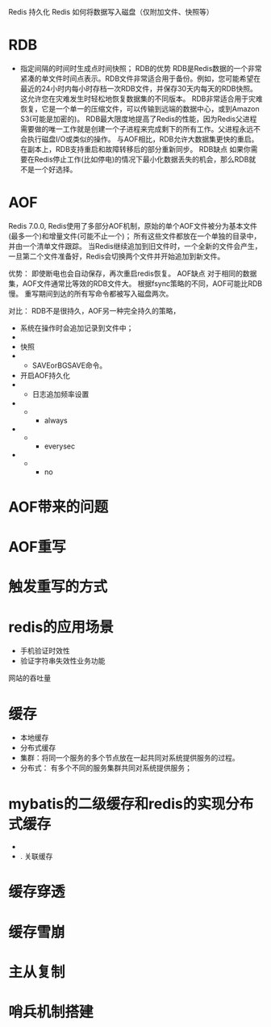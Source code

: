 Redis 持久化
Redis 如何将数据写入磁盘（仅附加文件、快照等）
# RDB
- 指定间隔的时间时生成点时间快照；
RDB的优势 
RDB是Redis数据的一个非常紧凑的单文件时间点表示。RDB文件非常适合用于备份。例如，您可能希望在最近的24小时内每小时存档一次RDB文件，并保存30天内每天的RDB快照。这允许您在灾难发生时轻松地恢复数据集的不同版本。 
RDB非常适合用于灾难恢复，它是一个单一的压缩文件，可以传输到远端的数据中心，或到Amazon S3(可能是加密的)。 
RDB最大限度地提高了Redis的性能，因为Redis父进程需要做的唯一工作就是创建一个子进程来完成剩下的所有工作。父进程永远不会执行磁盘I/O或类似的操作。 
与AOF相比，RDB允许大数据集更快的重启。 
在副本上，RDB支持重启和故障转移后的部分重新同步。
RDB缺点 
如果你需要在Redis停止工作(比如停电)的情况下最小化数据丢失的机会，那么RDB就不是一个好选择。
# AOF
Redis 7.0.0, Redis使用了多部分AOF机制，原始的单个AOF文件被分为基本文件(最多一个)和增量文件(可能不止一个)；
所有这些文件都放在一个单独的目录中，并由一个清单文件跟踪。
当Redis继续追加到旧文件时，一个全新的文件会产生，一旦第二个文件准备好，Redis会切换两个文件并开始追加到新文件。

优势：
即使断电也会自动保存，再次重启redis恢复。
AOF缺点 
对于相同的数据集，AOF文件通常比等效的RDB文件大。
根据fsync策略的不同，AOF可能比RDB慢。
重写期间到达的所有写命令都被写入磁盘两次。


对比：
RDB不是很持久，AOF另一种完全持久的策略，
- 系统在操作时会追加记录到文件中；
- 
- 快照
- - SAVEorBGSAVE命令。
- 开启AOF持久化
- - 日志追加频率设置
- - - always
- - - everysec
- - - no
# AOF带来的问题
# AOF重写
# 触发重写的方式


# redis的应用场景
- 手机验证时效性
- 验证字符串失效性业务功能

网站的吞吐量 

# 缓存
- 本地缓存
- 分布式缓存
- 集群：将同一个服务的多个节点放在一起共同对系统提供服务的过程。
- 分布式： 有多个不同的服务集群共同对系统提供服务；

# mybatis的二级缓存和redis的实现分布式缓存
- <cache type="" />
- <cache-ref type=""/>.  关联缓存

# 缓存穿透
# 缓存雪崩

# 主从复制
# 哨兵机制搭建

